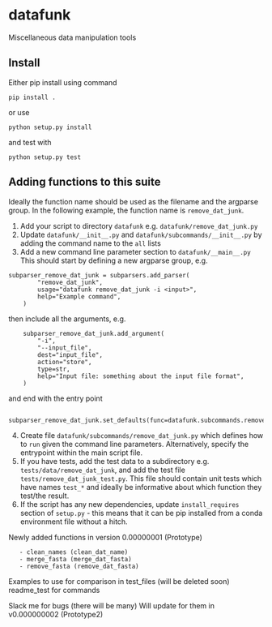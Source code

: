 # datafunk
Miscellaneous data manipulation tools

## Install
Either pip install using command
```
pip install .
```
or use
```
python setup.py install
```
and test with
```
python setup.py test
```

## Adding functions to this suite
Ideally the function name should be used as the filename and the argparse group. In the following example,
the function name is `remove_dat_junk`.
1. Add your script to directory `datafunk` e.g. `datafunk/remove_dat_junk.py`
2. Update `datafunk/__init__.py` and `datafunk/subcommands/__init__.py` by adding the command name to the `all` lists
3. Add a new command line parameter section to `datafunk/__main__.py`
This should start by defining a new argparse group, e.g.
```
subparser_remove_dat_junk = subparsers.add_parser(
        "remove_dat_junk",
        usage="datafunk remove_dat_junk -i <input>",
        help="Example command",
    )
```
then include all the arguments, e.g.
```
    subparser_remove_dat_junk.add_argument(
        "-i",
        "--input_file",
        dest="input_file",
        action="store",
        type=str,
        help="Input file: something about the input file format",
    )
```
and end with the entry point
```
    subparser_remove_dat_junk.set_defaults(func=datafunk.subcommands.remove_dat_junk.run)
```
4. Create file `datafunk/subcommands/remove_dat_junk.py` which defines how to `run` given the command line parameters. Alternatively, specify the entrypoint within the main script file.
5. If you have tests, add the test data to a subdirectory e.g. `tests/data/remove_dat_junk`, and add the test file
`tests/remove_dat_junk_test.py`. This file should contain unit tests which have names `test_*` and ideally be informative about which function they test/the result.
6. If the script has any new dependencies, update `install_requires` section of `setup.py` - this means that it can be pip installed from a conda environment file without a hitch.



Newly added functions in version 0.00000001 (Prototype)

       - clean_names (clean_dat_name)
       - merge_fasta (merge_dat_fasta)
       - remove_fasta (remove_dat_fasta)

Examples to use for comparison in test_files (will be deleted soon)
readme_test for commands

Slack me for bugs (there will be many)
Will update for them in v0.000000002 (Prototype2)
